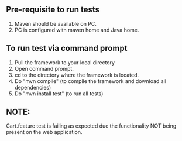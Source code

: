 Pre-requisite to run tests
-----------------------------------
1. Maven should be available on PC.
2. PC is configured with maven home and Java home.

To run test via command prompt
-----------------------------------
1. Pull the framework to your local directory
2. Open command prompt.
3. cd to the directory where the framework is located.
4. Do "mvn compile" (to compile the framework and download all dependencies)
5. Do "mvn install test" (to run all tests)

NOTE:
-----------------------------------
Cart.feature test is failing as expected due the functionality NOT being present on the web application.